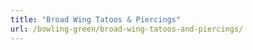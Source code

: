 ```yaml
---
title: "Broad Wing Tatoos & Piercings"
url: /bowling-green/broad-wing-tatoos-and-piercings/
---
```

